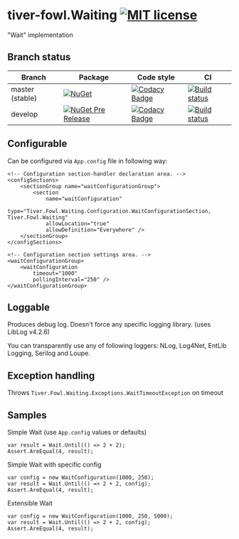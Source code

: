 # tiver-fowl.Waiting  [![MIT license](https://img.shields.io/badge/license-MIT-blue.svg)](https://raw.githubusercontent.com/MrHant/tiver-fowl/master/LICENSE)

"Wait" implementation

## Branch status

Branch | Package | Code style | CI
------ | ------- | ---------- | --
master (stable) | [![NuGet](https://img.shields.io/nuget/v/Tiver.Fowl.Waiting.svg)](https://www.nuget.org/packages/Tiver.Fowl.Waiting/) | [![Codacy Badge](https://api.codacy.com/project/badge/Grade/d62b7b7abc9d4aa9b5f3304b9e0f6af4?branch=master)](https://www.codacy.com/app/mr.hant/tiver-fowl.Waiting?utm_source=github.com&amp;utm_medium=referral&amp;utm_content=MrHant/tiver-fowl.Waiting&amp;utm_campaign=Badge_Grade) | [![Build status](https://ci.appveyor.com/api/projects/status/eem0vm70l9o185qv/branch/master?svg=true)](https://ci.appveyor.com/project/MrHant/tiver-fowl-waiting/branch/master)
develop | [![NuGet Pre Release](https://img.shields.io/nuget/vpre/Tiver.Fowl.Waiting.svg)](https://www.nuget.org/packages/Tiver.Fowl.Waiting) | [![Codacy Badge](https://api.codacy.com/project/badge/Grade/d62b7b7abc9d4aa9b5f3304b9e0f6af4?branch=develop)](https://www.codacy.com/app/mr.hant/tiver-fowl.Waiting?utm_source=github.com&amp;utm_medium=referral&amp;utm_content=MrHant/tiver-fowl.Waiting&amp;utm_campaign=Badge_Grade) | [![Build status](https://ci.appveyor.com/api/projects/status/eem0vm70l9o185qv/branch/develop?svg=true)](https://ci.appveyor.com/project/MrHant/tiver-fowl-waiting/branch/develop)

## Configurable

Can be configured via `App.config` file in following way:

    <!-- Configuration section-handler declaration area. -->
    <configSections>
        <sectionGroup name="waitConfigurationGroup">
            <section
                name="waitConfiguration"
                type="Tiver.Fowl.Waiting.Configuration.WaitConfigurationSection, Tiver.Fowl.Waiting"
                allowLocation="true"
                allowDefinition="Everywhere" />
        </sectionGroup>
    </configSections>

    <!-- Configuration section settings area. -->
    <waitConfigurationGroup>
        <waitConfiguration
            timeout="1000"
            pollingInterval="250" />
    </waitConfigurationGroup>


## Loggable

Produces debug log. Doesn't force any specific logging library. (uses LibLog v4.2.6)

You can transparently use any of following loggers:  NLog, Log4Net, EntLib Logging, Serilog and Loupe.

## Exception handling

Throws `Tiver.Fowl.Waiting.Exceptions.WaitTimeoutException` on timeout
 
## Samples

Simple Wait (use `App.config` values or defaults)

    var result = Wait.Until(() => 2 + 2);
    Assert.AreEqual(4, result);

Simple Wait with specific config

    var config = new WaitConfiguration(1000, 250);
    var result = Wait.Until(() => 2 + 2, config);
    Assert.AreEqual(4, result);

Extensible Wait

    var config = new WaitConfiguration(1000, 250, 5000);
    var result = Wait.Until(() => 2 + 2, config);
    Assert.AreEqual(4, result);

